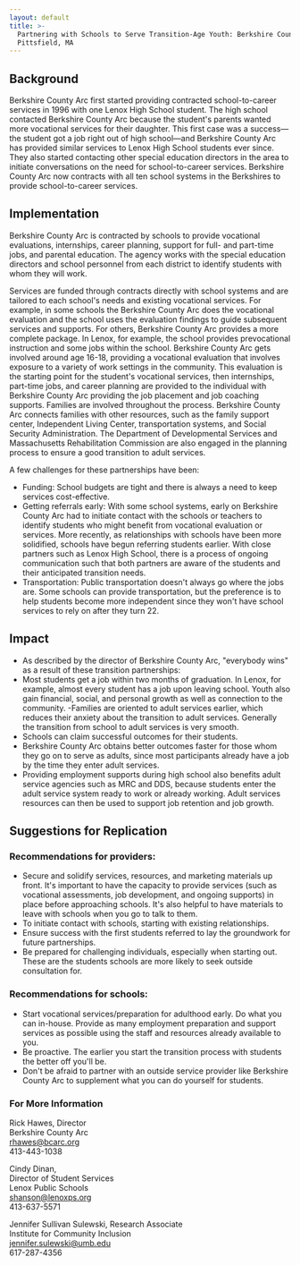 ```yaml
---
layout: default
title: >-
  Partnering with Schools to Serve Transition-Age Youth: Berkshire County Arc,
  Pittsfield, MA
---
```

## Background

Berkshire County Arc first started providing contracted school-to-career services in 1996 with one Lenox High School student. The high school contacted Berkshire County Arc because the student's parents wanted more vocational services for their daughter. This first case was a success—the student got a job right out of high school—and Berkshire County Arc has provided similar services to Lenox High School students ever since. They also started contacting other special education directors in the area to initiate conversations on the need for school-to-career services. Berkshire County Arc now contracts with all ten school systems in the Berkshires to provide school-to-career services. 

## Implementation

Berkshire County Arc is contracted by schools to provide vocational evaluations, internships, career planning, support for full- and part-time jobs, and parental education. The agency works with the special education directors and school personnel from each district to identify students with whom they will work.

Services are funded through contracts directly with school systems and are tailored to each school's needs and existing vocational services. For example, in some schools the Berkshire County Arc does the vocational evaluation and the school uses the evaluation findings to guide subsequent services and supports. For others, Berkshire County Arc provides a more complete package. In Lenox, for example, the school provides prevocational instruction and some jobs within the school. Berkshire County Arc gets involved around age 16-18, providing a vocational evaluation that involves exposure to a variety of work settings in the community. This evaluation is the starting point for the student's vocational services, then internships, part-time jobs, and career planning are provided to the individual with Berkshire County Arc providing the job placement and job coaching supports. 
Families are involved throughout the process. Berkshire County Arc connects families with other resources, such as the family support center, Independent Living Center, transportation systems, and Social Security Administration. The Department of Developmental Services and Massachusetts Rehabilitation Commission are also engaged in the planning process to ensure a good transition to adult services. 

A few challenges for these partnerships have been:

* Funding: School budgets are tight and there is always a need to keep services cost-effective. 
* Getting referrals early: With some school systems, early on Berkshire County Arc had to initiate contact with the schools or teachers to identify students who might benefit from vocational evaluation or services. More recently, as relationships with schools have been more solidified, schools have begun referring students earlier. With close partners such as Lenox High School, there is a process of ongoing communication such that both partners are aware of the students and their anticipated transition needs.   
* Transportation: Public transportation doesn't always go where the jobs are. Some schools can provide transportation, but the preference is to help students become more independent since they won't have school services to rely on after they turn 22. 

## Impact

* As described by the director of Berkshire County Arc, "everybody wins" as a result of these transition partnerships: 
* Most students get a job within two months of graduation. In Lenox, for example, almost every student has a job upon leaving school. Youth also gain financial, social, and personal growth as well as connection to the community. 
  -Families are oriented to adult services earlier, which reduces their anxiety about the transition to adult services. Generally the transition from school to adult services is very smooth. 
* Schools can claim successful outcomes for their students.
* Berkshire County Arc obtains better outcomes faster for those whom they go on to serve as adults, since most participants already have a job by the time they enter adult services. 
* Providing employment supports during high school also benefits adult service agencies such as MRC and DDS, because students enter the adult service system ready to work or already working. Adult services resources can then be used to support job retention and job growth. 


## Suggestions for Replication

### Recommendations for providers:
	

* Secure and solidify services, resources, and marketing materials up front. It's important to have the capacity to provide services (such as vocational assessments, job development, and ongoing supports) in place before approaching schools. It's also helpful to have materials to leave with schools when you go to talk to them. 
* To initiate contact with schools, starting with existing relationships.
* Ensure success with the first students referred to lay the groundwork for future partnerships. 
* Be prepared for challenging individuals, especially when starting out. These are the students schools are more likely to seek outside consultation for. 

### Recommendations for schools:

* Start vocational services/preparation for adulthood early. Do what you can in-house. Provide as many employment preparation and support services as possible using the staff and resources already available to you.
* Be proactive. The earlier you start the transition process with students the better off you'll be.
* Don't be afraid to partner with an outside service provider like Berkshire County Arc to supplement what you can do yourself for students. 

### For More Information

Rick Hawes, Director  
Berkshire County Arc  
rhawes@bcarc.org  
413-443-1038

Cindy Dinan,  
Director of Student Services  
Lenox Public Schools  
shanson@lenoxps.org  
413-637-5571

Jennifer Sullivan Sulewski, 
Research Associate  
Institute for Community Inclusion  
jennifer.sulewski@umb.edu  
617-287-4356
